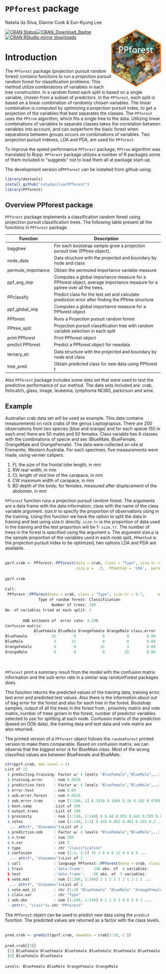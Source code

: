 
`PPforest` package
======================
Natalia da Silva, Dianne Cook & Eun-Kyung Lee 



<img src="man/figures/PPforest.png" align="right" alt="" width="160" />


[![CRAN Status](https://www.r-pkg.org/badges/version/PPforest)]( https://CRAN.R-project.org/package=PPforest)[![CRAN\_Download\_Badge](https://cranlogs.r-pkg.org/badges/grand-total/PPforest)](https://cran.r-project.org/package=PPforest) [![CRAN RStudio mirror downloads](https://cranlogs.r-pkg.org/badges/PPforest)](https://www.r-pkg.org/pkg/PPforest)


Introduction
============


The `PPforest` package (projection pursuit random forest) contains functions to run a projection pursuit random forest for classification problems. This method utilize combinations of variables in each tree construction.  In a random forest each split is based on a single variable, chosen from a subset of predictors. In the `PPforest`, each split is based on a linear combination of randomly chosen variables. The linear combination is computed by optimizing a projection pursuit index, to get a projection of the variables that best separates the classes. The `PPforest` uses the `PPtree` algorithm, which fits a single tree to the data. Utilizing linear combinations of variables to separate classes takes the correlation between variables into account, and can outperform the basic forest when separations between groups occurs on combinations of variables. Two projection pursuit indexes, LDA and PDA, are used for `PPforest`.

To improve the speed performance `PPforest` package, `PPtree` algorithm was translated to Rcpp. 
`PPforest` package utilizes a number of R packages some of them included in "suggests" not to load them all at package start-up.

The development version of`PPforest` can be installed from github using:

```r
library(devtools)
install_github("natydasilva/PPforest")
library(PPforest)
```


Overview PPforest package
-------------------------

`PPforest` package implements a classification random forest using projection pursuit classification trees. The following table present all the functions in `PPforest` package.

| Function |Description |
| ----------------- | --------------------------------------------------------------  | 
|baggtree|For each bootstrap sample grow a projection pursuit tree (PPtree object).|
|node_data|Data structure with the  projected and boundary by node and class|
|permute_importance|Obtain the permuted importance variable measure|
|ppf_avg_imp| Computes a global importance measure for a PPforest object, average importance measure for a pptree over all the trees.| 
|PPclassify| Predict class for the test set and calculate prediction error after finding the PPtree structure|
|ppf_global_imp| Computes a global importance measure for a PPforest object|
|PPforest|Runs a Projection pursuit random forest|
|PPtree_split|Projection pursuit classification tree with random variable selection in each split|
|print.PPforest| Print PPforest object|
|predict.PPforest|Predict a PPforest object for newdata|
|ternary_str|Data structure with the projected and boundary by node and class|
|tree_pred|Obtain predicted class for new data using PPforest t.|

Also `PPforest` package includes some data set that were used to test the predictive performance of our method. The data sets included are: crab, fishcatch, glass, image, leukemia, lymphoma NCI60, parkinson and wine.

 Example
------------
Australian crab data set will be used as example. This data contains measurements on rock crabs of the genus Leptograpsus. There are 200 observations from two species (blue and orange) and for each specie (50 in each one) there are 50 males and 50 females. Class variable has 4 classes with the combinations of specie and sex (BlueMale, BlueFemale, OrangeMale and OrangeFemale). The data were collected on site at Fremantle, Western Australia. For each specimen, five measurements were made, using vernier calipers.

1. FL the size of the frontal lobe length, in mm
2. RW rear width, in mm
3. CL length of mid line of the carapace, in mm
4. CW maximum width of carapace, in mm
5. BD depth of the body; for females, measured after displacement of the abdomen, in mm


```PPforest``` function runs a projection pursuit random forest.  The arguments are a data frame with the data information, class with the name of the class variable argument.  size.tr to specify the proportion of observations using in the training. Using this function we have the option to split the data in training and test using size.tr directly. `size.tr` is the proportion of data used in the training and the test proportion will be 1- `size.tr`.
The number of trees in the forest is specified using the argument `m`. The argument size.p is the sample proportion of the variables used in each node split, `PPmethod` is the projection pursuit index to be optimized,  two options LDA and PDA are available.

```r 

pprf.crab <- PPforest::PPforest(data = crab, class = "Type", size.tr = 0.7, m = 200,
                                size.p =  .5,  PPmethod = 'LDA',  parallel =TRUE, cores = 2)

pprf.crab

Call:
 PPforest::PPforest(data = crab, class = "Type", size.tr = 0.7,      m = 200, PPmethod = "LDA", size.p = 0.5, parallel = TRUE,      cores = 2) 
               Type of random forest: Classification
                     Number of trees: 200
No. of variables tried at each split: 3

        OOB estimate of  error rate: 4.29%
Confusion matrix:
             BlueFemale BlueMale OrangeFemale OrangeMale class.error
BlueFemale           35        0            0          0        0.00
BlueMale              3       32            0          0        0.09
OrangeFemale          0        0           32          3        0.09
OrangeMale            0        0            0         35        0.00

 

```

`PPforest` print a summary result from the model with the confusion matrix information and the oob-error rate in a similar way randomForest packages does.

This function returns the predicted values of the training data, training error, test error and predicted test values. Also there is the information about out of bag error for the forest and also for each tree in the forest. Bootstrap samples, output of all the trees in the forest from , proximity matrix and vote matrix, number of trees grown in the forest, number of predictor variables selected to use for splitting at each node. Confusion matrix of the prediction (based on OOb data), the training data and test data and vote matrix are also returned.

The printed version of a `PPforest` object follows the `randomForest` printed version to make them comparable. Based on confusion matrix, we can observe that the biggest error is for BlueMale class. Most of the wrong classified values are between BlueFemale and BlueMale.

```r
str(pprf.crab, max.level = 1)
List of 22
 $ predicting.training: Factor w/ 4 levels "BlueFemale","BlueMale",..: 2 1 2 2 2 2 1 2 1 2 ...
 $ training.error     : num 0.0429
 $ prediction.test    : Factor w/ 4 levels "BlueFemale","BlueMale",..: 1 2 2 2 1 2 2 2 1 2 ...
 $ error.test         : num 0.05
 $ oob.error.forest   : num 0.0429
 $ oob.error.tree     : num [1:200, 1] 0.3158 0.1404 0.16 0.102 0.0769 ...
 $ boot.samp          :List of 200
 $ output.trees       :List of 200
 $ proximity          : num [1:140, 1:140] 0 0.68 0.855 0.845 0.785 0.87 0.35 0.71 0.395 0.48 ...
 $ votes              : num [1:140, 1:4] 0.415 0.802 0.481 0.191 0.2 ...
  ..- attr(*, "dimnames")=List of 2
 $ prediction.oob     : Factor w/ 4 levels "BlueFemale","BlueMale",..: 2 1 2 2 2 2 1 2 1 2 ...
 $ n.tree             : num 200
 $ n.var              : int 3
 $ type               : chr "Classification"
 $ confusion          : num [1:4, 1:5] 35 3 0 0 0 32 0 0 0 0 ...
  ..- attr(*, "dimnames")=List of 2
 $ call               : language PPforest::PPforest(data = crab, class = "Type", size.tr = 0.7, m = 200, PPmethod = "LDA",      size.p = 0.5, para| __truncated__
 $ train              :'data.frame':	140 obs. of  6 variables:
 $ test               :'data.frame':	60 obs. of  5 variables:
 $ vote.mat           : num [1:200, 1:140] 1 1 2 2 2 2 1 2 1 1 ...
  ..- attr(*, "dimnames")=List of 2
 $ vote.mat_cl        : chr [1:4] "BlueFemale" "BlueMale" "OrangeFemale" "OrangeMale"
 $ class.var          : chr "Type"
 $ oob.obs            : num [1:200, 1:140] 0 1 1 0 1 0 0 0 0 1 ...
 - attr(*, "class")= chr "PPforest"
```

The `PPforest` object can be used to predict new data using the `predict` function. The predicted values are returned as a factor with the class levels.

```r

pred.crab <- predict(pprf.crab, newdata = crab[1:10,-1 ])

pred.crab[[3]] 
 [1] BlueFemale BlueFemale BlueFemale BlueFemale BlueFemale BlueFemale BlueFemale BlueFemale
 [9] BlueFemale BlueFemale
 
Levels: BlueFemale BlueMale OrangeFemale OrangeMale
```


